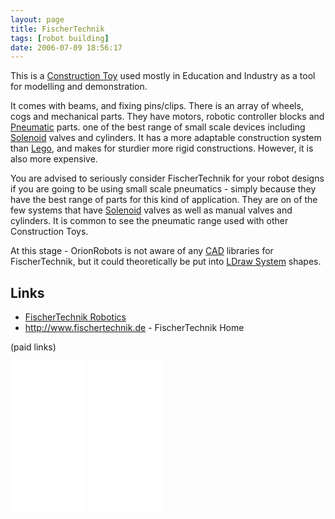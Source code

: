 ```yaml
---
layout: page
title: FischerTechnik
tags: [robot building]
date: 2006-07-09 18:56:17
---
```

This is a [Construction Toy](/wiki/construction_toy.html "Construction Toy") used mostly in Education and Industry as a tool for modelling and demonstration.

It comes with beams, and fixing pins/clips. There is an array of wheels, cogs and mechanical parts. They have motors, robotic controller blocks and [Pneumatic](/wiki/pneumatic.html "Use of air to operate and power actuators") parts. one of the best range of small scale devices including [Solenoid](/wiki/solenoid.html "Solenoid") valves and cylinders. It has a more adaptable construction system than [Lego](/wiki/lego.html "The best known construction toy"), and makes for sturdier more rigid constructions. However, it is also more expensive.

You are advised to seriously consider FischerTechnik for your robot designs if you are going to be using small scale pneumatics - simply because they have the best range of parts for this kind of application. They are on of the few systems that have [Solenoid](/wiki/solenoid.html "Solenoid") valves as well as manual valves and cylinders. It is common to see the pneumatic range used with other Construction Toys.

At this stage - OrionRobots is not aware of any [CAD](/wiki/cad.html "Computer Aided Design") libraries for FischerTechnik, but it could theoretically be put into [LDraw System](/wiki/ldraw_system.html "The primary system for CAD representation of Lego parts") shapes.

## Links

- [FischerTechnik Robotics](https://www.fischertechnik.de/en/products/playing/robotics)
- <http://www.fischertechnik.de> - FischerTechnik Home

(paid links)

<iframe style="width:120px;height:240px;" marginwidth="0" marginheight="0" scrolling="no" frameborder="0" src="//ws-eu.amazon-adsystem.com/widgets/q?ServiceVersion=20070822&OneJS=1&Operation=GetAdHtml&MarketPlace=GB&source=ss&ref=as_ss_li_til&ad_type=product_link&tracking_id=orionrobots-21&language=en_GB&marketplace=amazon&region=GB&placement=B004SWVRSU&asins=B004SWVRSU&linkId=8b2b85ee922f7e0f5ad6ad2889a4bd0f&show_border=true&link_opens_in_new_window=true"></iframe>
<iframe style="width:120px;height:240px;" marginwidth="0" marginheight="0" scrolling="no" frameborder="0" src="//ws-eu.amazon-adsystem.com/widgets/q?ServiceVersion=20070822&OneJS=1&Operation=GetAdHtml&MarketPlace=GB&source=ss&ref=as_ss_li_til&ad_type=product_link&tracking_id=orionrobots-21&language=en_GB&marketplace=amazon&region=GB&placement=B00TWFTYKG&asins=B00TWFTYKG&linkId=c0932d46d0e78ce5cd5c91188537b175&show_border=true&link_opens_in_new_window=true"></iframe>
